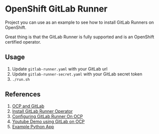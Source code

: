 # OpenShift GitLab Runner

Project you can use as an example to see how
to install GitLab Runners on OpenShift.

Great thing is that the GitLab Runner is fully supported and
is an OpenShift certified operator.

## Usage

1. Update `gitlab-runner.yaml` with your GitLab url
2. Update `gitlab-runner-secret.yaml` with your GitLab secret token
3. `./run.sh`

## References

1. [OCP and GitLab](https://docs.gitlab.com/ee/install/openshift_and_gitlab)
2. [Install GitLab Runner Operator](https://docs.gitlab.com/runner/install/operator.html)
3. [Configuring GitLab Runner On OCP](https://docs.gitlab.com/runner/configuration/configuring_runner_operator.html)
4. [Youtube Demo using GitLab on OCP](https://www.youtube.com/watch?v=5AbtSxpFQec)
5. [Example Python App](https://gitlab.com/openshift-demos1/hello-world)
